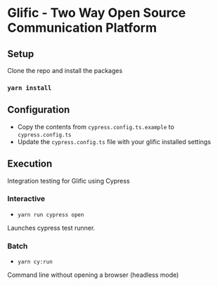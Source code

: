 # Glific - Two Way Open Source Communication Platform

## Setup

Clone the repo and install the packages

### `yarn install`

## Configuration

- Copy the contents from `cypress.config.ts.example` to `cypress.config.ts`
- Update the `cypress.config.ts` file with your glific installed settings

## Execution

Integration testing for Glific using Cypress

### Interactive

- `yarn run cypress open`

Launches cypress test runner.

### Batch

- `yarn cy:run`

Command line without opening a browser (headless mode)
